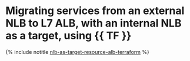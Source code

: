 # Migrating services from an external NLB to L7 ALB, with an internal NLB as a target, using {{ TF }}

{% include notitle [nlb-as-target-resource-alb-terraform](../../../../_tutorials/security/nlb-as-target-resource-alb-terraform.md) %}
